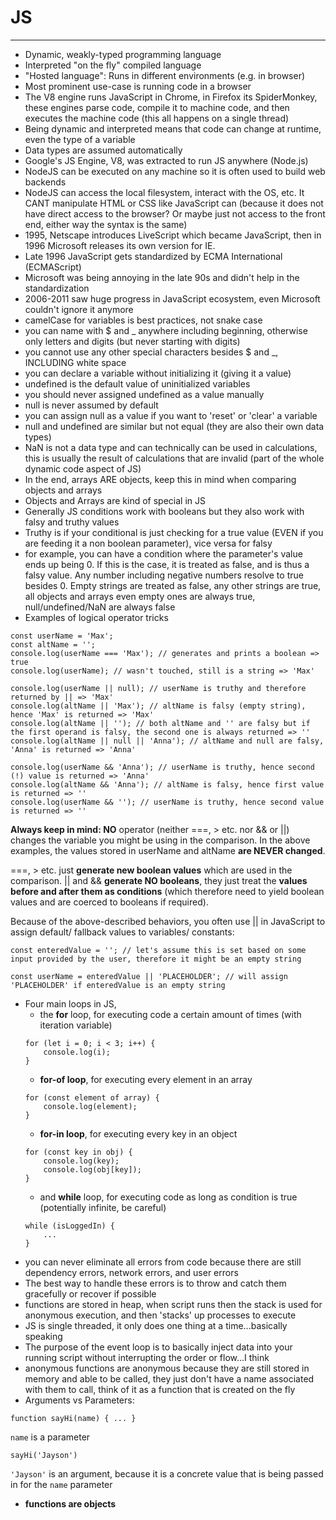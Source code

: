 # JS

---

- Dynamic, weakly-typed programming language
- Interpreted "on the fly" compiled language
- "Hosted language": Runs in different environments (e.g. in browser)
- Most prominent use-case is running code in a browser
- The V8 engine runs JavaScript in Chrome, in Firefox its SpiderMonkey, these engines parse code, compile it to machine code, and then executes the machine code (this all happens on a single thread)
- Being dynamic and interpreted means that code can change at runtime, even the type of a variable
- Data types are assumed automatically
- Google's JS Engine, V8, was extracted to run JS anywhere (Node.js)
- NodeJS can be executed on any machine so it is often used to build web backends
- NodeJS can access the local filesystem, interact with the OS, etc. It CANT manipulate HTML or CSS like JavaScript can (because it does not have direct access to the browser? Or maybe just not access to the front end, either way the syntax is the same)
- 1995, Netscape introduces LiveScript which became JavaScript, then in 1996 Microsoft releases its own version for IE.
- Late 1996 JavaScript gets standardized by ECMA International (ECMAScript)
- Microsoft was being annoying in the late 90s and didn't help in the standardization
- 2006-2011 saw huge progress in JavaScript ecosystem, even Microsoft couldn't ignore it anymore
- camelCase for variables is best practices, not snake case
- you can name with $ and \_ anywhere including beginning, otherwise only letters and digits (but never starting with digits)
- you cannot use any other special characters besides $ and \_, INCLUDING white space
- you can declare a variable without initializing it (giving it a value)
- undefined is the default value of uninitialized variables
- you should never assigned undefined as a value manually
- null is never assumed by default
- you can assign null as a value if you want to 'reset' or 'clear' a variable
- null and undefined are similar but not equal (they are also their own data types)
- NaN is not a data type and can technically can be used in calculations, this is usually the result of calculations that are invalid (part of the whole dynamic code aspect of JS)
- In the end, arrays ARE objects, keep this in mind when comparing objects and arrays
- Objects and Arrays are kind of special in JS
- Generally JS conditions work with booleans but they also work with falsy and truthy values
- Truthy is if your conditional is just checking for a true value (EVEN if you are feeding it a non boolean parameter), vice versa for falsy
- for example, you can have a condition where the parameter's value ends up being 0. If this is the case, it is treated as false, and is thus a falsy value. Any number including negative numbers resolve to true besides 0. Empty strings are treated as false, any other strings are true, all objects and arrays even empty ones are always true, null/undefined/NaN are always false
- Examples of logical operator tricks

```
const userName = 'Max';
const altName = '';
console.log(userName === 'Max'); // generates and prints a boolean => true
console.log(userName); // wasn't touched, still is a string => 'Max'

console.log(userName || null); // userName is truthy and therefore returned by || => 'Max'
console.log(altName || 'Max'); // altName is falsy (empty string), hence 'Max' is returned => 'Max'
console.log(altName || ''); // both altName and '' are falsy but if the first operand is falsy, the second one is always returned => ''
console.log(altName || null || 'Anna'); // altName and null are falsy, 'Anna' is returned => 'Anna'

console.log(userName && 'Anna'); // userName is truthy, hence second (!) value is returned => 'Anna'
console.log(altName && 'Anna'); // altName is falsy, hence first value is returned => ''
console.log(userName && ''); // userName is truthy, hence second value is returned => ''
```

**Always keep in mind: NO** operator (neither ===, > etc. nor && or ||) changes the variable you might be using in the comparison. In the above examples, the values stored in userName and altName **are NEVER changed**.

===, > etc. just **generate new boolean values** which are used in the comparison. || and && **generate NO booleans**, they just treat the **values before and after them as conditions** (which therefore need to yield boolean values and are coerced to booleans if required).

Because of the above-described behaviors, you often use || in JavaScript to assign default/ fallback values to variables/ constants:

```
const enteredValue = ''; // let's assume this is set based on some input provided by the user, therefore it might be an empty string

const userName = enteredValue || 'PLACEHOLDER'; // will assign 'PLACEHOLDER' if enteredValue is an empty string
```

- Four main loops in JS,
  - the **for** loop, for executing code a certain amount of times (with iteration variable)
  ```
  for (let i = 0; i < 3; i++) {
      console.log(i);
  }
  ```
  - **for-of loop**, for executing every element in an array
  ```
  for (const element of array) {
      console.log(element);
  }
  ```
  - **for-in loop**, for executing every key in an object
  ```
  for (const key in obj) {
      console.log(key);
      console.log(obj[key]);
  }
  ```
  - and **while** loop, for executing code as long as condition is true (potentially infinite, be careful)
  ```
  while (isLoggedIn) {
      ...
  }
  ```
- you can never eliminate all errors from code because there are still dependency errors, network errors, and user errors
- The best way to handle these errors is to throw and catch them gracefully or recover if possible
- functions are stored in heap, when script runs then the stack is used for anonymous execution, and then 'stacks' up processes to execute
- JS is single threaded, it only does one thing at a time...basically speaking
- The purpose of the event loop is to basically inject data into your running script without interrupting the order or flow...I think
- anonymous functions are anonymous because they are still stored in memory and able to be called, they just don't have a name associated with them to call, think of it as a function that is created on the fly
- Arguments vs Parameters: 
```
function sayHi(name) { ... }
```
```name``` is a parameter
```
sayHi('Jayson')
```
```'Jayson'``` is an argument, because it is a concrete value that is being passed in for the ```name``` parameter
- **functions are objects**